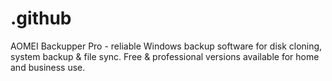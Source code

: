 # .github
AOMEI Backupper Pro - reliable Windows backup software for disk cloning, system backup &amp; file sync. Free &amp; professional versions available for home and business use.
